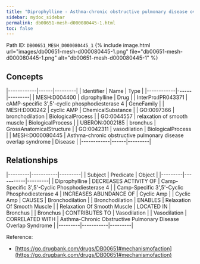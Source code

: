 ```yaml
---
title: "Diprophylline - Asthma-chronic obstructive pulmonary disease overlap syndrome"
sidebar: mydoc_sidebar
permalink: db00651-mesh-d000080445-1.html
toc: false 
---
```



Path ID: `DB00651_MESH_D000080445_1`
{% include image.html url="images/db00651-mesh-d000080445-1.png" file="db00651-mesh-d000080445-1.png" alt="db00651-mesh-d000080445-1" %}

## Concepts

|------------|------|---------|
| Identifier | Name | Type    |
|------------|------|---------|
| MESH:D004400 | diprophylline | Drug |
| InterPro:IPR043371 | cAMP-specific 3',5'-cyclic phosphodiesterase 4 | GeneFamily |
| MESH:D000242 | cyclic AMP | ChemicalSubstance |
| GO:0097366 | bronchodilation | BiologicalProcess |
| GO:0044557 | relaxation of smooth muscle | BiologicalProcess |
| UBERON:0002185 | bronchus | GrossAnatomicalStructure |
| GO:0042311 | vasodilation | BiologicalProcess |
| MESH:D000080445 | Asthma-chronic obstructive pulmonary disease overlap syndrome | Disease |
|------------|------|---------|

## Relationships

|---------|-----------|---------|
| Subject | Predicate | Object  |
|---------|-----------|---------|
| Diprophylline | DECREASES ACTIVITY OF | Camp-Specific 3',5'-Cyclic Phosphodiesterase 4 |
| Camp-Specific 3',5'-Cyclic Phosphodiesterase 4 | INCREASES ABUNDANCE OF | Cyclic Amp |
| Cyclic Amp | CAUSES | Bronchodilation |
| Bronchodilation | ENABLES | Relaxation Of Smooth Muscle |
| Relaxation Of Smooth Muscle | LOCATED IN | Bronchus |
| Bronchus | CONTRIBUTES TO | Vasodilation |
| Vasodilation | CORRELATED WITH | Asthma-Chronic Obstructive Pulmonary Disease Overlap Syndrome |
|---------|-----------|---------|

Reference: 
  - [https://go.drugbank.com/drugs/DB00651#mechanismofaction](https://go.drugbank.com/drugs/DB00651#mechanismofaction)
